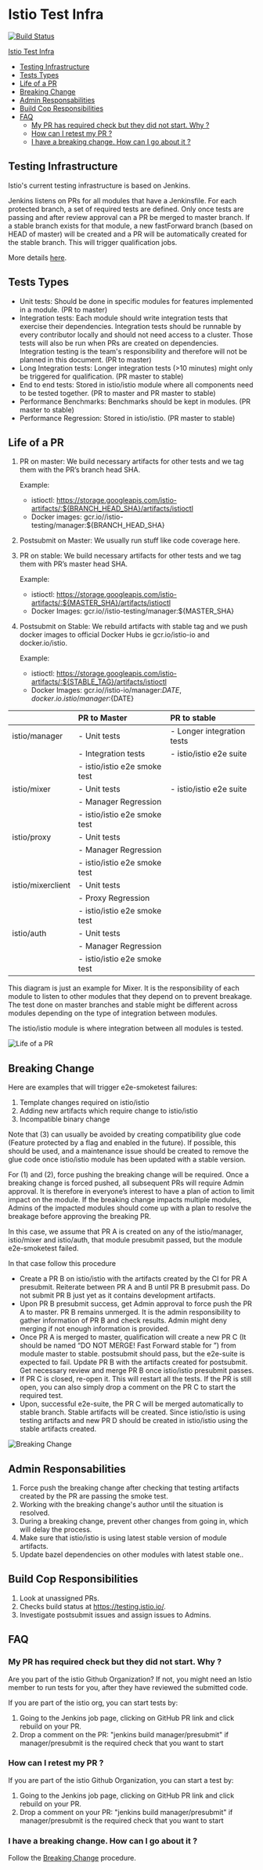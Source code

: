 # Istio Test Infra #
[![Build Status](https://testing.istio.io/buildStatus/icon?job=test-infra/postsubmit)](https://testing.istio.io/job/test-infra/)


[Istio Test Infra](#istio-test-infra)
* [Testing Infrastructure](#testing-infrastructure)
* [Tests Types](#tests-types)
* [Life of a PR](#life-of-a-pr)
* [Breaking Change](#breaking-change)
* [Admin Responsabilities](#admin-responsabilities)
* [Build Cop Responsibilities](#build-cop-responsibilities)
* [FAQ](#faq)
  + [My PR has required check but they did not start. Why ?](#my-pr-has-required-check-but-they-did-not-start-why-)
  + [How can I retest my PR ?](#how-can-i-retest-my-pr-)
  + [I have a breaking change. How can I go about it ?](#i-have-a-breaking-change-how-can-i-go-about-it-)

## Testing Infrastructure ##

Istio's current testing infrastructure is based on Jenkins.

Jenkins listens on PRs for all modules that have a Jenkinsfile. For each protected branch, a set of required tests
are defined. Only once tests are passing and after review approval can a PR be merged to master branch. If a stable branch
exists for that module, a new fastForward branch (based on HEAD of master) will be created and a PR will be automatically
created for the stable branch. This will trigger qualification jobs.

More details [here](doc/deployment.md).

## Tests Types ##

* Unit tests: Should be done in specific modules for features implemented in a module. (PR to master)
* Integration tests: Each module should write integration tests that exercise their dependencies. Integration tests should be runnable by every contributor locally and should not need access to a cluster. Those tests will also be run when PRs are created on dependencies. Integration testing is the team's responsibility and therefore will not be planned in this document. (PR to master)
* Long Integration tests: Longer integration tests (>10 minutes) might only be triggered for qualification. (PR master to stable)
* End to end tests: Stored in istio/istio module where all components need to be tested together. (PR to master and PR master to stable)
* Performance Benchmarks: Benchmarks should be kept in modules. (PR master to stable)
* Performance Regression: Stored in istio/istio. (PR master to stable)

## Life of a PR ##

1. PR on master: We build necessary artifacts for other tests and we tag them with the PR’s branch head SHA.

    Example:
    * istioctl: https://storage.googleapis.com/istio-artifacts/:${BRANCH_HEAD_SHA}/artifacts/istioctl
    * Docker images: gcr.io//istio-testing/manager:${BRANCH_HEAD_SHA}

1. Postsubmit on Master: We usually run stuff like code coverage here.

1. PR on stable: We build necessary artifacts for other tests and we tag them with PR’s master head SHA.

    Example:
    * istioctl: https://storage.googleapis.com/istio-artifacts/:${MASTER_SHA}/artifacts/istioctl
    * Docker Images: gcr.io//istio-testing/manager:${MASTER_SHA}

1. Postsubmit on Stable: We rebuild artifacts with stable tag and we push docker images to official Docker Hubs ie gcr.io/istio-io and docker.io/istio.

    Example:
    * istioctl: https://storage.googleapis.com/istio-artifacts/:${STABLE_TAG}/artifacts/istioctl
    * Docker Images: gcr.io//istio-io/manager:${DATE}, docker.io.istio/manager:${DATE}

|                   | PR to Master                  | PR to stable                  |
|:------------------|:------------------------------|:------------------------------|
| istio/manager     | - Unit tests                  | - Longer integration tests    |
|                   | - Integration tests           | - istio/istio e2e suite       |
|                   | - istio/istio e2e smoke test  |                               |
| istio/mixer       | - Unit tests                  | - istio/istio e2e suite       |
|                   | - Manager Regression          |                               |
|                   | - istio/istio e2e smoke test  |                               |
| istio/proxy       | - Unit tests                  |                               |
|                   | - Manager Regression          |                               |
|                   | - istio/istio e2e smoke test  |                               |
| istio/mixerclient | - Unit tests                  |                               |
|                   | - Proxy Regression            |                               |
|                   | - istio/istio e2e smoke test  |                               |
| istio/auth        | - Unit tests                  |                               |
|                   | - Manager Regression          |                               |
|                   | - istio/istio e2e smoke test  |                               |

This diagram is just an example for Mixer. It is the responsibility of each module to
listen to other modules that they depend on to prevent breakage. The test done on master branches
and stable might be different across modules depending on the type of integration between modules.

The istio/istio module is where integration between all modules is tested.

![Life of a PR](doc/pr_life.png)

## Breaking Change ##

Here are examples that will trigger e2e-smoketest failures:

1. Template changes required on istio/istio
1. Adding new artifacts which require change to istio/istio
1. Incompatible binary change

Note that (3) can usually be avoided by creating compatibility glue code (Feature protected by a flag and enabled in the future). If possible, this should be used, and a maintenance issue should be created to remove the glue code once istio/istio module has been updated with a stable version.

For (1) and (2), force pushing the breaking change will be required. Once a breaking change is forced pushed, all subsequent PRs will require Admin approval. It is therefore in everyone’s interest to have a plan of action to limit impact on the module. If the breaking change impacts multiple modules, Admins of the impacted modules should come up with a plan to resolve the breakage before approving the breaking PR.

In this case, we assume that PR A is created on any of the istio/manager, istio/mixer and istio/auth, that module presubmit passed, but the module e2e-smoketest failed.

In that case follow this procedure

* Create a PR B on istio/istio with the artifacts created by the CI for PR A presubmit. Reiterate between PR A and B until PR B presubmit pass. Do not submit PR B just yet as it contains development artifacts.
* Upon PR B presubmit success, get Admin approval to force push the PR A to master. PR B remains unmerged. It is the admin responsibility to gather information of PR B and check results. Admin might deny merging if not enough information is provided.
* Once PR A is merged to master, qualification will create a new PR C (It should be named “DO NOT MERGE! Fast Forward stable for <SHA in master>”) from module master to stable. postsubmit should pass, but the e2e-suite is expected to fail. Update PR B with the artifacts created for postsubmit. Get necessary review and merge PR B once istio/istio presubmit passes.
* If PR C is closed, re-open it. This will restart all the tests. If the PR is still open, you can also simply drop a comment on the PR C to start the required test.
* Upon, successful e2e-suite, the PR C will be merged automatically to stable branch. Stable artifacts will be created. Since istio/istio is using testing artifacts and new PR D should be created in istio/istio using the stable artifacts created.


![Breaking Change](doc/breaking_change.png)

## Admin Responsabilities ##

1. Force push the breaking change after checking that testing artifacts created by the PR are passing the smoke test.
1. Working with the breaking change's author until the situation is resolved.
1. During a breaking change, prevent other changes from going in, which will delay the process.
1. Make sure that istio/istio is using latest stable version of module artifacts.
1. Update bazel dependencies on other modules with latest stable one..

## Build Cop Responsibilities ##

1. Look at unassigned PRs.
1. Checks build status at https://testing.istio.io/.
1. Investigate postsubmit issues and assign issues to Admins.



## FAQ ##

### My PR has required check but they did not start. Why ? ###

Are you part of the istio Github Organization? If not, you might need an Istio member to run tests for you,
after they have reviewed the submitted code.

If you are part of the istio org, you can start tests by:

1. Going to the Jenkins job page, clicking on GitHub PR link and click rebuild on your PR.
2. Drop a comment on the PR: "jenkins build manager/presubmit" if manager/presubmit is the required check that you want to start

### How can I retest my PR ? ###

If you are part of the istio Github Organization, you can start a test by:

1. Going to the Jenkins job page, clicking on GitHub PR link and click rebuild on your PR.
2. Drop a comment on your PR: "jenkins build manager/presubmit" if manager/presubmit is the required check that you want to start

### I have a breaking change. How can I go about it ? ###

Follow the [Breaking Change](#breaking-change) procedure.
